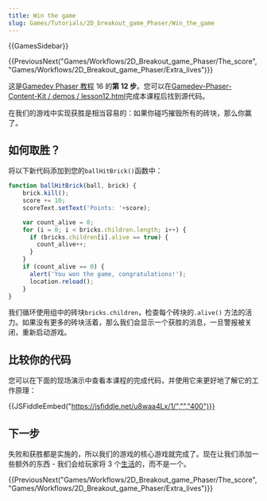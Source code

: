 ```yaml
---
title: Win the game
slug: Games/Tutorials/2D_breakout_game_Phaser/Win_the_game
---
```

{{GamesSidebar}}

{{PreviousNext("Games/Workflows/2D_Breakout_game_Phaser/The_score", "Games/Workflows/2D_Breakout_game_Phaser/Extra_lives")}}

这是[Gamedev Phaser 教程](/zh-CN/docs/Games/Workflows/2D_Breakout_game_Phaser) 16 的**第 12 步**。您可以在[Gamedev-Phaser-Content-Kit / demos / lesson12.html](https://github.com/end3r/Gamedev-Phaser-Content-Kit/blob/gh-pages/demos/lesson12.html)完成本课程后找到源代码。

在我们的游戏中实现获胜是相当容易的：如果你碰巧摧毁所有的砖块，那么你赢了。

## 如何取胜？

将以下新代码添加到您的`ballHitBrick()`函数中：

```js
function ballHitBrick(ball, brick) {
    brick.kill();
    score += 10;
    scoreText.setText('Points: '+score);

    var count_alive = 0;
    for (i = 0; i < bricks.children.length; i++) {
      if (bricks.children[i].alive == true) {
        count_alive++;
      }
    }
    if (count_alive == 0) {
      alert('You won the game, congratulations!');
      location.reload();
    }
}
```

我们循环使用组中的砖块`bricks.children`，检查每个砖块的`.alive()` 方法的活力。如果没有更多的砖块活着，那么我们会显示一个获胜的消息，一旦警报被关闭，重新启动游戏。

## 比较你的代码

您可以在下面的现场演示中查看本课程的完成代码，并使用它来更好地了解它的工作原理：

{{JSFiddleEmbed("https://jsfiddle.net/u8waa4Lx/1/","","400")}}

## 下一步

失败和获胜都是实施的，所以我们的游戏的核心游戏就完成了。现在让我们添加一些额外的东西 - 我们会给玩家将 3 个[生活](/zh-CN/docs/Games/Workflows/2D_Breakout_game_Phaser/Extra_lives)的，而不是一个。

{{PreviousNext("Games/Workflows/2D_Breakout_game_Phaser/The_score", "Games/Workflows/2D_Breakout_game_Phaser/Extra_lives")}}
